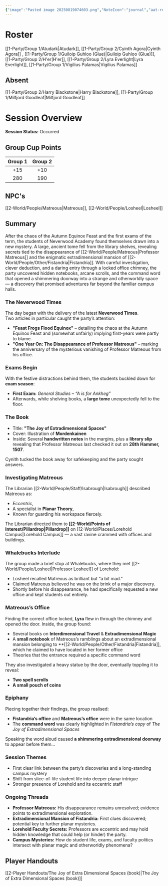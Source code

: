 ```yaml
---
{"image":"Pasted image 20250819074603.png","NoteIcon":"journal","aat-render-enabled":true,"fc-category":["Exams","Side Quest"],"fc-display-name":"The Missing Professor","sessionstatus":"Occurred","type":"Session Journal","sessionDate":"2025-08-09","players":6,"OneLiner":"Exams & Finding Matreous","timelines":["journal"],"tags":["journal","#Category/Journal"],"obsidianUIMode":"preview","sessionRoster":["[[1-Party/Group 1/Atudark.md|Atudark]]","[[1-Party/Group 2/Cyinth Agora.md|Cyinth Agora]]","[[1-Party/Group 1/Guiloip Guhloo (Glue).md|Guiloip Guhloo (Glue)]]","[[1-Party/Group 2/H'er.md|H'er]]","[[1-Party/Group 2/Lyra Everlight.md|Lyra Everlight]]","[[1-Party/Group 1/Vigilius Palamas.md|Vigilius Palamas]]"],"sessionAbsent":["[[1-Party/Group 2/Harry Blackstone.md|Harry Blackstone]]","[[1-Party/Group 1/Milfjord Goodleaf.md|Milfjord Goodleaf]]"],"sessionNPC":["[[2-World/People/Matreous.md|Matreous]]","[[2-World/People/Losheel.md|Losheel]]"],"dg-publish":true,"dg-path":"Session Journals/2025-08-09 - The Missing Professor.md","permalink":"/session-journals/2025-08-09-the-missing-professor/","dgPassFrontmatter":true,"updated":"2025-10-02T15:40:56.000+01:00"}
---
```



# Roster 


[[1-Party/Group 1/Atudark\|Atudark]], [[1-Party/Group 2/Cyinth Agora\|Cyinth Agora]] , [[1-Party/Group 1/Guiloip Guhloo (Glue)\|Guiloip Guhloo (Glue)]],  [[1-Party/Group 2/H'er\|H'er]],  [[1-Party/Group 2/Lyra Everlight\|Lyra Everlight]],  [[1-Party/Group 1/Vigilius Palamas\|Vigilius Palamas]]

## Absent

[[1-Party/Group 2/Harry Blackstone\|Harry Blackstone]], [[1-Party/Group 1/Milfjord Goodleaf\|Milfjord Goodleaf]]

# Session Overview

**Session Status:** Occurred

## Group Cup Points

| Group 1 | Group 2 |
| :-----: | :-----: |
|   +15   |   +10   |
|   280   |   190   |

## NPC's

[[2-World/People/Matreous\|Matreous]], [[2-World/People/Losheel\|Losheel]]

## Summary
After the chaos of the Autumn Equinox Feast and the first exams of the term, the students of Neverwood Academy found themselves drawn into a new mystery. A large, ancient tome fell from the library shelves, revealing secrets tied to the disappearance of [[2-World/People/Matreous\|Professor Matreous]] and the enigmatic extradimensional mansion of [[2-World/People/Other/Fistandria\|Fistandria]]. With careful investigation, clever deduction, and a daring entry through a locked office chimney, the party uncovered hidden notebooks, arcane scrolls, and the command word that opened a shimmering doorway into a strange and otherworldly space — a discovery that promised adventures far beyond the familiar campus halls.

### The Neverwood Times

The day began with the delivery of the latest **Neverwood Times**.  
 Two articles in particular caught the party’s attention:

* **"Feast Frogs Flood Equinox"** – detailing the chaos at the Autumn Equinox Feast and (somewhat unfairly) implying first-years were partly to blame.  
* **"One Year On: The Disappearance of Professor Matreous"** – marking the anniversary of the mysterious vanishing of Professor Matreous from his office.

### Exams Begin

With the festive distractions behind them, the students buckled down for **exam season**:

* **First Exam:** *General Studies – “A is for Ankheg”*  
* Afterwards, while shelving books, a **large tome** unexpectedly fell to the floor.

### The Book

* Title: **"The Joy of Extradimensional Spaces"**  
* Cover: Illustration of **Mordenkainen**  
* Inside: Several **handwritten notes** in the margins, plus a **library slip** revealing that Professor Matreous last checked it out on **28th Hammer, 1507**.

Cynith tucked the book away for safekeeping and the party sought answers.

### Investigating Matreous

The Librarian [[2-World/People/Staff/Isabrough\|Isabrough]] described Matreous as:

* *Eccentric*,  
* A specialist in **Planar Theory**,  
* Known for guarding his workspace fiercely.

The Librarian directed them to **[[2-World/Points of Interest/Pillardrop\|Pillardrop]]** on [[2-World/Places/Lorehold Campus\|Lorehold Campus]] — a vast ravine crammed with offices and buildings.

### Whalebucks Interlude

The group made a brief stop at Whalebucks, where they met [[2-World/People/Losheel\|Professor Losheel]] of Lorehold:

* Losheel recalled Matreous as brilliant but “a bit mad.”  
* Claimed Matreous believed he was on the brink of a major discovery.  
* Shortly before his disappearance, he had specifically requested a new office and kept students out entirely.

### Matreous’s Office

Finding the correct office locked, **Lyra** flew in through the chimney and opened the door. Inside, the group found:

* Several books on **Interdimensional Travel** & **Extradimensional Magic**  
* A **small notebook** of Matreous’s ramblings about an extradimensional mansion belonging to **[[2-World/People/Other/Fistandria\|Fistandria]], which he claimed to have located in her former office  
* Theories that the entrance required a specific command word 

They also investigated a heavy statue by the door, eventually toppling it to reveal:
* **Two spell scrolls**
* **A small pouch of coins**

### Epiphany

Piecing together their findings, the group realised:

* **Fistandria’s office** and **Matreous’s office** were in the same location  
* The **command word** was clearly highlighted in *Fistandria’s copy* of *The Joy of Extradimensional Spaces*

Speaking the word aloud caused **a shimmering extradimensional doorway** to appear before them…

### Session Themes

* First clear link between the party’s discoveries and a long-standing campus mystery  
* Shift from slice-of-life student life into deeper planar intrigue  
* Stronger presence of Lorehold and its eccentric staff

### Ongoing Threads

* **Professor Matreous:** His disappearance remains unresolved; evidence points to extradimensional exploration.  
* **Extradimensional Mansion of Fistandria:** First clues discovered; potential key to further planar mysteries.  
* **Lorehold Faculty Secrets:** Professors are eccentric and may hold hidden knowledge that could help (or hinder) the party.  
* **Campus Mysteries:** How do student life, exams, and faculty politics intersect with planar magic and otherworldly phenomena?

## Player Handouts
[[2-Player Handouts/The Joy of Extra Dimensional Spaces (book)\|The Joy of Extra Dimensional Spaces (book)]]
